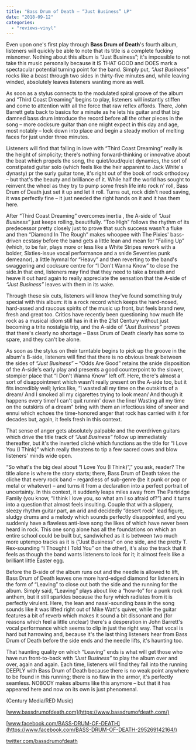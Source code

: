 ```yaml
---
title: "Bass Drum of Death – “Just Business” LP"
date: "2018-09-12"
categories: 
  - "reviews-vinyl"
---
```


Even upon one's first play through **Bass Drum of Death**'s fourth album, listeners will quickly be able to note that its title is a complete fucking misnomer. Nothing about this album is “Just Business”; it's impossible to not take this music personally because it IS THAT GOOD and DOES mark a spectacular potential turning point for the band. Simply put, _“Just Business”_ rocks like a beast through two sides in thirty-five minutes and, while leaving winded, absolutely leaves listeners wanting more as well.

As soon as a stylus connects to the modulated spiral groove of the album and “Third Coast Dreaming” begins to play, listeners will instantly stiffen and come to attention with all the force that raw reflex affords. There, John Barrett gets back to basics for a minute as he lets his guitar and that big damned bass drum introduce the record before all the other pieces in the song – more cocksure guitar than one might expect in this day and age, most notably – lock down into place and begin a steady motion of melting faces for just under three minutes.

Listeners will find that falling in love with “Third Coast Dreaming” really is the height of simplicity; there's nothing forward-thinking or innovative about the beat which propels the song, the quiet/loud/quiet dynamics, the sort of constipated guitar solo (which feels like the heir apparent to Jack White's dynasty) pr the surly guitar tone, it's right out of the book of rock orthodoxy – but that's the beauty and brilliance of it. While half the world has sought to reinvent the wheel as they try to pump some fresh life into rock n' roll, Bass Drum of Death just set it up and let it roll. Turns out, rock didn't need saving, it was perfectly fine – it just needed the right hands on it and it has them here.

After “Third Coast Dreaming” overcomes inertia , the A-side of _“Just Business”_ just keeps rolling, beautifully. “Too High” follows the rhythm of its predecessor pretty closely just to prove that such success wasn't a fluke and then “Diamond In The Rough” makes whoopee with The Pixies' bass-driven ecstasy before the band gets a little lean and mean for “Failing Up” (which, to be fair, plays more or less like a White Stripes rework with a bolder, Sixties-issue vocal performance and a snide Seventies punk demeanor), a little hymnal for “Heavy” and then reverting to the band's swaggering and cocksure centre for “I Don't Wanna Know” to close the side.In that end, listeners may find that they need to take a breath and heave it out hard again to really appreciate the sensation that the A-side of _“Just Business”_ leaves with them in its wake.

Through these six cuts, listeners will know they've found something truly special with this album: it is a rock record which keeps the hard-nosed, hard-assed and raucous spirits of the music up front, but feels brand new, fresh and great too. Critics have recently been questioning how much life rock as a musical idiom still has in it in the 21st Century without just becoming a trite nostalgia trip, and the A-side of _“Just Business”_ proves that there's clearly no shortage – Bass Drum of Death clearly has some to spare, and they can't be alone.

As soon as the stylus on their turntable begins to pick up the groove in the album's B-side, listeners will find that there is no obvious break between the sides of _“Just Business”_ – “Odds Are Good” retains the snide disposition of the A-side's early play and presents a good counterpoint to the slower, stompier place that “I Don't Wanna Know” left off. Here, there's almost a sort of disappointment which wasn't really present on the A-side too, but it fits incredibly well; lyrics like, “I wasted all my time on the outskirts of a dream/ And I smoked all my cigarettes trying to look mean/ And though it happens every time/ I can't quit runnin' down the line/ Wasting all my time on the outskirts of a dream” bring with them an infectious kind of sneer and ennui which echoes the time-honored anger that rock has carried with it for decades but, again, it feels fresh in this context.

That sense of anger gets absolutely palpable and the overdriven guitars which drive the title track of _“Just Business”_ follow up immediately thereafter, but it's the inverted cliché which functions as the title for “I Love You (I Think)” which really threatens to tip a few sacred cows and blow listeners' minds wide open.

“So what's the big deal about “I Love You (I Think)”,” you ask, reader? The title alone is where the story starts; there, Bass Drum of Death takes the cliche that every rock band – regardless of sub-genre (be it punk or pop or metal or whatever) – and turns it from a declaration into a perfect portrait of uncertainty. In this context, it suddenly leaps miles away from The Partridge Family (you know, “I think I love you, so what am I so afraid of?”) and it turns into a question that almost feels insulting. Couple that with a slippery, sleezy rhythm guitar part, an arid and decidedly “desert rock” lead figure, sludgy drums and a melody which sounds perfectly disappointed, and you suddenly have a flawless anti-love song the likes of which have never been heard in rock. This one song alone has all the foundations on which an entire school could be built but, sandwiched as it is between two much more uptempo tracks as it is (“Just Business” on one side, and the pretty T. Rex-sounding “I Thought I Told You” on the other), it's also the track that it feels as though the band wants listeners to look for it; it almost feels like a brilliant little Easter egg.

Before the B-side of the album runs out and the needle is allowed to lift, Bass Drum of Death leaves one more hard-edged diamond for listeners in the form of “Leaving” to close out both the side and the running for the album. Simply said, “Leaving” plays about like a “how-to” for a punk rock anthem, but it still sparkles because the fury which radiates from it is perfectly virulent. Here, the lean and nasal-sounding bass in the song sounds like it was lifted right out of Mike Watt's quiver, while the guitar features a bit of reverb which makes it sound a bit dissonant and (for reasons which feel a little unclear) there's a desperation in John Barrett's vocal performance which seems to clip in just the right way. That vocal is hard but harrowing and, because it's the last thing listeners hear from Bass Drum of Death before the side ends and the needle lifts, it's haunting too.

That haunting quality on which “Leaving” ends is what will get those who have run front-to-back with _“Just Business”_ to play the album over and over, again and again. Each time, listeners will find they fall into the running DEEPLY with Bass Drum of Death because there is no weak point anywhere to be found in this running; there is no flaw in the armor, it's perfectly seamless. NOBODY makes albums like this anymore – but that it has appeared here and now on its own is just phenomenal.

(Century Media/RED Music)

[www.bassdrumofdeath.com](https://www.bassdrumofdeath.com/)

[www.facebook.com/BASS-DRUM-OF-DEATH](https://www.facebook.com/BASS-DRUM-OF-DEATH-295269142164/)

[twitter.com/bassdrumofdeath](https://twitter.com/bassdrumofdeath?ref_src=twsrc%5Egoogle%7Ctwcamp%5Eserp%7Ctwgr%5Eauthor)
